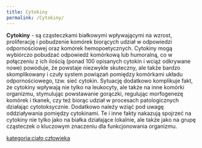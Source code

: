 ```yaml
---
title: Cytokiny
permalink: /Cytokiny/
---
```


**Cytokiny** - są cząsteczkami białkowymi wpływającymi na wzrost, proliferację i pobudzenie komórek biorących udział w odpowiedzi odpornościowej oraz komórek hemopoetycznych. Cytokiny mogą wybiórczo pobudzać odpowiedź komórkową lub humoralną, co w połączeniu z ich ilością (ponad 100 opisanych cytokin i wciąż odkrywane nowe) powoduje, że powstaje niezwykle skuteczny, ale także bardzo skomplikowany i czuły system powiązań pomiędzy komórkami układu odpornościowego, tzw. sieć cytokin. Sytuację dodatkowo komplikuje fakt, że cytokiny wpływają nie tylko na leukocyty, ale także na inne komórki organizmu, stymulując powstawanie gorączki, regulując morfogenezę komórek i tkanek, czy też biorąc udział w procesach patologicznych działając cytotoksycznie. Dodatkowo należy wziąć pod uwagę oddziaływania pomiędzy cytokinami. Te i inne fakty nakazują spojrzeć na cytokiny nie tylko jako na białka działające lokalnie, ale także jako na grupę cząsteczek o kluczowym znaczeniu dla funkcjonowania organizmu.

[kategoria:ciało człowieka](/atopedia/kategoria:ciało_człowieka "wikilink")